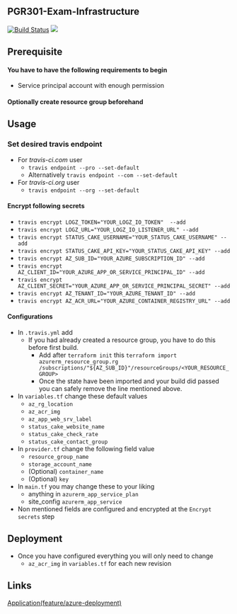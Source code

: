 ## PGR301-Exam-Infrastructure

[![Build Status](https://travis-ci.com/Hannarong98/pgr301-exam-azure-infrastructure.svg?token=DqMpxq41VWvgzW8Fy3oq&branch=master)](https://travis-ci.com/Hannarong98/pgr301-exam-azure-infrastructure) <a href="https://www.statuscake.com" title="Website Uptime Monitoring"><img src="https://app.statuscake.com/button/index.php?Track=5750663&Days=1&Design=3" /></a>


Prerequisite
---
#### You have to have the following requirements to begin
* Service principal account with enough permission

#### Optionally create resource group beforehand

Usage
---
### Set desired travis endpoint
* For _travis-ci.com_ user
    * `travis endpoint --pro --set-default`
    * Alternatively `travis endpoint --com --set-default`
* For _travis-ci.org_ user
    * `travis endpoint --org --set-default`
#### Encrypt following secrets
* `travis encrypt LOGZ_TOKEN="YOUR_LOGZ_IO_TOKEN"  --add`
* `travis encrypt LOGZ_URL="YOUR_LOGZ_IO_LISTENER_URL" --add`
* `travis encrypt STATUS_CAKE_USERNAME="YOUR_STATUS_CAKE_USERNAME" --add`
* `travis encrypt STATUS_CAKE_API_KEY="YOUR_STATUS_CAKE_API_KEY" --add`
* `travis encrypt AZ_SUB_ID="YOUR_AZURE_SUBSCRIPTION_ID" --add`
* `travis encrypt AZ_CLIENT_ID="YOUR_AZURE_APP_OR_SERVICE_PRINCIPAL_ID" --add`
* `travis encrypt AZ_CLIENT_SECRET="YOUR_AZURE_APP_OR_SERVICE_PRINCIPAL_SECRET" --add`
* `travis encrypt AZ_TENANT_ID="YOUR_AZURE_TENANT_ID" --add`
* `travis encrypt AZ_ACR_URL="YOUR_AZURE_CONTAINER_REGISTRY_URL" --add`


#### Configurations

* In `.travis.yml` add
    * If you had already created a resource group, you have to do this before first build.
        * Add after `terraform init` this `terraform import azurerm_resource_group.rg /subscriptions/"${AZ_SUB_ID}"/resourceGroups/<YOUR_RESOURCE_GROUP>`
        * Once the state have been imported and your build did passed you can safely remove the line mentioned above.
* In `variables.tf` change these default values
    * `az_rg_location`
    * `az_acr_img`
    * `az_app_web_srv_label`
    * `status_cake_website_name`
    * `status_cake_check_rate`
    * `status_cake_contact_group`
* In `provider.tf` change the following field value
    * `resource_group_name`
    * `storage_account_name`
    * (Optional) `container_name `
    * (Optional) `key`
* In `main.tf` you may change these to your liking
    * anything in `azurerm_app_service_plan`
    * site_config `azurerm_app_service`
* Non mentioned fields are configured and encrypted at the `Encrypt secrets` step

Deployment
---
* Once you have configured everything you will only need to change
    * `az_acr_img` in `variables.tf` for each new revision

Links
---

[Application(feature/azure-deployment)](https://github.com/Hannarong98/PGR301-Exam-application/tree/feature/azure-deployment)
